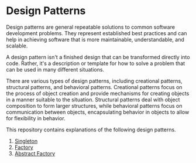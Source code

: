 # Design Patterns
Design patterns are general repeatable solutions to common software development problems. They represent established best practices and can help in achieving software that is more maintainable, understandable, and scalable.

A design pattern isn't a finished design that can be transformed directly into code. Rather, it's a description or template for how to solve a problem that can be used in many different situations.

There are various types of design patterns, including creational patterns, structural patterns, and behavioral patterns. Creational patterns focus on the process of object creation and provide mechanisms for creating objects in a manner suitable to the situation. Structural patterns deal with object composition to form larger structures, while behavioral patterns focus on communication between objects, encapsulating behavior in objects to allow for flexibility in behavior.

This repository contains explanations of the following design patterns.
1. [Singleton](https://github.com/simon-das/design-patterns/tree/master/singleton)
2. [Factory](https://github.com/simon-das/design-patterns/tree/master/factory)
3. [Abstract Factory](https://github.com/simon-das/design-patterns/tree/master/abstract_factory)
